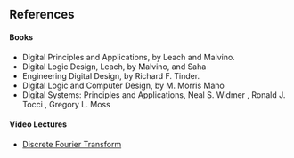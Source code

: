 ## References
#### Books
- Digital Principles and Applications, by Leach and Malvino.
- Digital Logic Design, Leach, by Malvino, and Saha
- Engineering Digital Design, by Richard F. Tinder.
- Digital Logic and Computer Design, by M. Morris Mano
- Digital Systems: Principles and Applications, Neal S. Widmer , Ronald J. Tocci , Gregory L. Moss

#### Video Lectures
- [Discrete Fourier Transform](https://www.youtube.com/watch?app=desktop&v=GDFTb-BwA0o)

